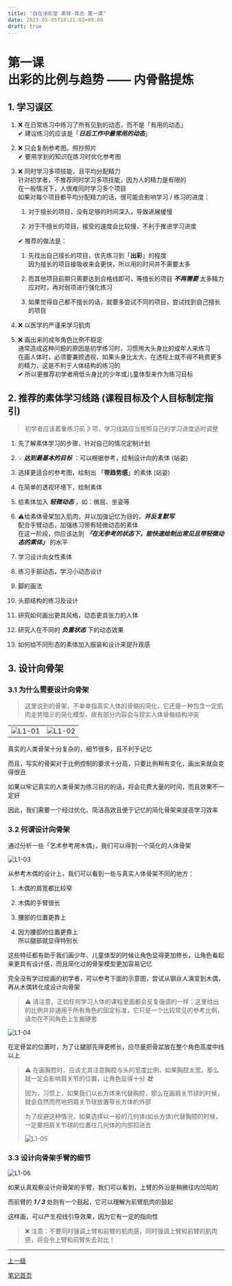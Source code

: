 ```yaml
---
title: "自在涂形堂 素体·体态 第一课"
date: 2023-05-05T18:21:03+09:00
draft: true
---
```


# 第一课<br>出彩的比例与趋势 —— 内骨骼提炼

## 1. 学习误区

1. ❌ 在日常练习中练习了所有见到的动态，而不是「有用的动态」</br>✔ 建议练习的应该是「**<i>日后工作中最常用的动态</i>**」
   
2. ❌ 只会复制参考图，照抄照片<br>✔ 要用学到的知识在练习时优化参考图

3. ❌ 同时学习多项技能，且平均分配精力<br>针对初学者，不推荐同时学习多项技能，因为人的精力是有限的<br>在一般情况下，人很难同时学习多个项目<br>如果对每个项目都平均分配精力的话，很可能会影响学习 / 练习的进度：

      1. 对于擅长的项目，没有足够的时间深入，导致进展缓慢

      2. 对于不擅长的项目，接受的速度会比较慢，不利于推进学习进度

   ✔ 推荐的做法是：
   
      1. 先找出自己擅长的项目，优先练习到「**出彩**」的程度<br>因为擅长的项目接吸收来会更快，所以用的时间并不需要太多

      3. 而其他项目前期只需要达到合格线即可，等擅长的项目 **<i>不再需要</i>** 太多精力应对时，再对弱项进行强化练习
      
      3. 如果觉得自己都不擅长的话，就要多尝试不同的项目，尝试找到自己擅长的项目

4. ❌ 以医学的严谨来学习肌肉

5. ❌ 画出来的成年角色比例不稳定<br>通常造成这种问题的原因是初学练习时，习惯用大头身比的成年人来练习<br>在画人体时，必须要兼顾透视，如果头身比太大，在透视上就不得不耗费更多的精力，这是不利于人体结构的练习的<br>✔ 所以更推荐初学者用低头身比的少年或儿童体型来作为练习目标

## 2. 推荐的素体学习线路 (课程目标及个人目标制定指引)

> 初学者应该着重练习前 3 项，学习线路应当按照自己的学习进度适时调整

1. 先了解素体学习的步骤，针对自己的情况定制计划

2. 💡 **<i>达到最基本的目标</i>** ：可以根据参考，绘制设计向的素体 (站姿)

3. 选择更适合的参考图，绘制出 「**带趋势感**」的素体 (站姿)

4. 在简单的透视环境下，绘制素体

5. 给素体加入 **<i>轻微动态</i>** ，如：微屈、坐姿等

6. ⚠给素体骨架加入肌肉，并以加强记忆为目的，**<i>并反复默写</i>**<br>配合手臂动态，加强练习带有轻微动态的素体<br>在这一阶段，你应该达到 **<i>「在无参考的状态下，能快速绘制出常见且带轻微动态的素体」</i>** 的水平

7. 学习设计向女性素体

8. 练习手部动态，学习小动态设计

9. 脚的画法

10. 头部结构的练习及设计

11. 研究如何画出更具风格，动态更具张力的人体

12. 研究人在不同的 **<i>负重状态</i>** 下的动态效果

13. 如何给不同形态的素体加入服装和设计来提升观感

## 3. 设计向骨架

### 3.1 为什么需要设计向骨架

> 这里说到的骨架，不单单指真实人体的骨骼的简化，它还是一种包含一定肌肉走势暗示的简化模型，故有部分内容会与现实人体骨骼结构冲突

<table align="center">
    <tr>
        <td align="center" width="50%">
           <img src="https://github-share-1304366332.cos.ap-guangzhou.myqcloud.com/art/ants/humanBodyDesign/attachments/L1-01.png" alt="L1-01"/>
        </td>
        <td align="center" width="50%">
           <img src="https://github-share-1304366332.cos.ap-guangzhou.myqcloud.com/art/ants/humanBodyDesign/attachments/L1-02.png" alt="L1-02"/>
        </td>
    </tr>
</table>

真实的人类骨架十分复杂的，细节很多，且不利于记忆

而且，写实的骨架对于比例控制的要求十分高，只要比例稍有变化，画出来就会变得很丑

如果以牢记真实的人类骨架为练习目的的话，将会花费大量的时间，而且效果不一定好

因此，我们需要一个经过优化、简洁高效且便于记忆的简化骨架来提高学习效率

### 3.2 何谓设计向骨架

通过分析一些「艺术参考用木偶」，我们可以得到一个简化的人体骨架

![L1-03](https://github-share-1304366332.cos.ap-guangzhou.myqcloud.com/art/ants/humanBodyDesign/attachments/L1-03.png)

从参考木偶的设计上，我们可以看到一些与真实人体骨架不同的地方：

1. 木偶的肩宽都比较窄

2. 木偶的手臂很长

3. 腰部的位置更靠上

4. 因为腰部的位置更靠上<br>所以腿部就显得特别长

这些特征都有助于我们画少年、儿童体型的时候让角色显得更加修长，让角色看起来更具有设计感，而且简化过的骨架模型更加容易记忆

完全没有学过绘画的初学者，可以参考下面的示意图，尝试从钢丝人演变到木偶，再从木偶转化成设计向骨架

> ⚠ 请注意，正如任何学习人体的课程里面都会反复强调的一样：这里给出的比例并非通用于所有角色的固定标准，它只是一个比较常见的参考比例，请勿在不同角色上生搬硬套

![L1-04](https://github-share-1304366332.cos.ap-guangzhou.myqcloud.com/art/ants/humanBodyDesign/attachments/L1-04.png)

在定骨盆的位置时，为了让腿部先得更修长，应尽量把骨盆放在整个角色高度中线以上

> ⚠ 在画胸腔时，应该尤其注意胸腔与头的宽度比例，如果胸腔太宽，那么就一定会影响肩关节的位置，让角色显得十分 **<i>壮</i>**
>
> 因为，习惯上，如果我们以长方体来代替胸腔，那么在画肩关节球的时候，就会自然而然地把肩关节球放置窄长方体的外部
>
> 为了规避这种情况，如果选择以一般的几何体(如长方体)代替胸腔的时候，一定要把肩关节球的位置往几何体的内部扣进去
>
> ![L1-05](https://github-share-1304366332.cos.ap-guangzhou.myqcloud.com/art/ants/humanBodyDesign/attachments/L1-05.png)

### 3.3 设计向骨架手臂的细节

![L1-06](https://github-share-1304366332.cos.ap-guangzhou.myqcloud.com/art/ants/humanBodyDesign/attachments/L1-06.png)

如果认真观察设计向骨架的手臂，我们可以看到，上臂的外沿是稍微往内凹陷的

而前臂的 **<i>1 / 3</i>** 处则有一个鼓起，它可以理解为前臂肌肉的鼓起

这样画，可以产生视线引导效果，因为它有一定的指向性

> ❌ 注意：不要同时强调上臂和前臂的肌肉感，同时强调上臂和前臂的肌肉感，将会令上臂和前臂失去对比！

---

[上一级](../..)

[笔记首页](/)